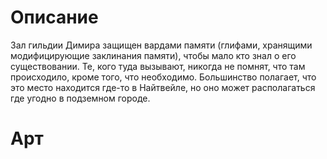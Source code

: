# Описание
Зал гильдии Димира защищен вардами памяти (глифами, хранящими модифицирующие заклинания памяти), чтобы мало кто знал о его существовании.
Те, кого туда вызывают, никогда не помнят, что там происходило, кроме того, что необходимо. Большинство полагает, что это место находится где-то в Найтвейле, но оно может располагаться где угодно в подземном городе.
# Арт
